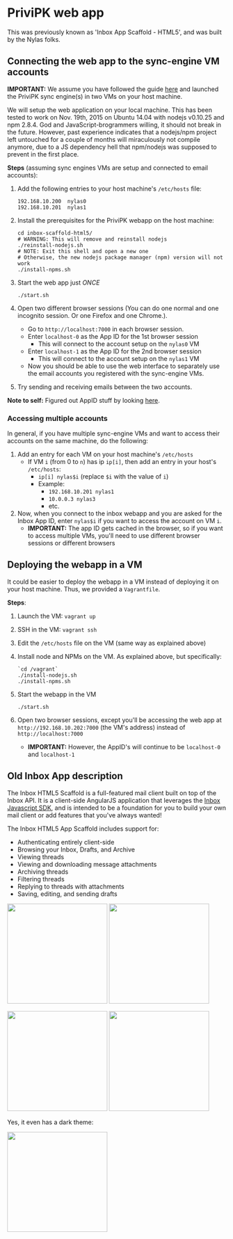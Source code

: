 PriviPK web app 
===============

This was previously known as 'Inbox App Scaffold - HTML5', and was built by the Nylas folks.

Connecting the web app to the sync-engine VM accounts
-----------------------------------------------------

**IMPORTANT:** We assume you have followed the guide [here](https://github.com/PriviPK/privipk-sync-engine/blob/master/README.md) and launched the PriviPK sync engine(s) in two VMs on your host machine.

We will setup the web application on your local machine. This has been tested to work on Nov. 19th, 2015 on Ubuntu 14.04 with nodejs v0.10.25 and npm 2.8.4. God and JavaScript-brogrammers willing, it should not break in the future. However, past experience indicates that a nodejs/npm project left untouched for a couple of months will miraculously not compile anymore, due to a JS dependency hell that npm/nodejs was supposed to prevent in the first place.

**Steps** (assuming sync engines VMs are setup and connected to email accounts):

 1. Add the following entries to your host machine's `/etc/hosts` file:
        
        192.168.10.200  nylas0
        192.168.10.201  nylas1

 2. Install the prerequisites for the PriviPK webapp on the host machine:

        cd inbox-scaffold-html5/
        # WARNING: This will remove and reinstall nodejs
        ./reinstall-nodejs.sh
        # NOTE: Exit this shell and open a new one
        # Otherwise, the new nodejs package manager (npm) version will not work
        ./install-npms.sh
 
 3. Start the web app just _ONCE_

        ./start.sh

 4. Open two different browser sessions (You can do one normal and one incognito session. Or one Firefox and one Chrome.).
    - Go to `http://localhost:7000` in each browser session.
    - Enter `localhost-0` as the App ID for the 1st browser session
      + This will connect to the account setup on the `nylas0` VM
    - Enter `localhost-1` as the App ID for the 2nd browser session
      + This will connect to the account setup on the `nylas1` VM
    - Now you should be able to use the web interface to separately use the 
email accounts you registered with the sync-engine VMs.

 5. Try sending and receiving emails between the two accounts.

**Note to self:** Figured out AppID stuff by looking [here](https://github.com/nylas/inbox-scaffold-html5/commit/708afdb061bc228883c31f37c71ba6c5a9c185cd).

### Accessing multiple accounts

In general, if you have multiple sync-engine VMs and want to access their accounts on the same machine, do the following:

 1. Add an entry for each VM on your host machine's `/etc/hosts`
    - If VM `i` (from 0 to `n`) has ip `ip[i]`, then add an entry in your host's `/etc/hosts`:
      + `ip[i] nylas$i` (replace `$i` with the value of `i`)
      +  Example: 
          - `192.168.10.201 nylas1`
          - `10.0.0.3 nylas3`
          - etc.
 2. Now, when you connect to the inbox webapp and you are asked for the Inbox
    App ID, enter `nylas$i` if you want to access the account on VM `i`.
    - **IMPORTANT:** The app ID gets cached in the browser, so if you want to access multiple VMs, you'll need to use different browser sessions or different browsers

Deploying the webapp in a VM
----------------------------

It could be easier to deploy the webapp in a VM instead of deploying it on your host machine. Thus, we provided a `Vagrantfile`. 

**Steps**:

 1. Launch the VM: `vagrant up`

 2. SSH in the VM: `vagrant ssh`

 3. Edit the `/etc/hosts` file on the VM (same way as explained above)

 4. Install node and NPMs on the VM. As explained above, but specifically:
    
        `cd /vagrant`
        ./install-nodejs.sh
        ./install-npms.sh

 5. Start the webapp in the VM
        
        ./start.sh

 6. Open two browser sessions, except you'll be accessing the web app at `http://192.168.10.202:7000` (the VM's address) instead of `http://localhost:7000`
    - **IMPORTANT:** However, the AppID's will continue to be `localhost-0` and `localhost-1`


Old Inbox App description
-------------------------

The Inbox HTML5 Scaffold is a full-featured mail client built on top of the Inbox API. It is a client-side AngularJS application that leverages the [Inbox Javascript SDK](https://github.com/inboxapp/inbox.js), and is intended to be a foundation for you to build your own mail client or add features that you've always wanted!

The Inbox HTML5 App Scaffold includes support for:

- Authenticating entirely client-side
- Browsing your Inbox, Drafts, and Archive
- Viewing threads
- Viewing and downloading message attachments
- Archiving threads
- Filtering threads
- Replying to threads with attachments
- Saving, editing, and sending drafts

<a href="https://raw.githubusercontent.com/inboxapp/inbox-scaffold-html5/master/screenshots/screenshot_threads.png"><img src="https://raw.githubusercontent.com/inboxapp/inbox-scaffold-html5/master/screenshots/screenshot_threads.png" height="230" /></a>
<a href="://raw.githubusercontent.com/inboxapp/inbox-scaffold-html5/master/screenshots/screenshot_thread.png"><img src="https://raw.githubusercontent.com/inboxapp/inbox-scaffold-html5/master/screenshots/screenshot_thread.png" height="230" /></a>

<a href="https://raw.githubusercontent.com/inboxapp/inbox-scaffold-html5/master/screenshots/screenshot_reply.png"><img src="https://raw.githubusercontent.com/inboxapp/inbox-scaffold-html5/master/screenshots/screenshot_reply.png" height="230" /></a>
<a href="://raw.githubusercontent.com/inboxapp/inbox-scaffold-html5/master/screenshots/screenshot_compose.png"><img src="https://raw.githubusercontent.com/inboxapp/inbox-scaffold-html5/master/screenshots/screenshot_compose.png" height="230" /></a>

Yes, it even has a dark theme:

<a href="https://raw.githubusercontent.com/inboxapp/inbox-scaffold-html5/master/screenshots/screenshot_dark_theme.png"><img src="https://raw.githubusercontent.com/inboxapp/inbox-scaffold-html5/master/screenshots/screenshot_dark_theme.png" height="230" /></a>
